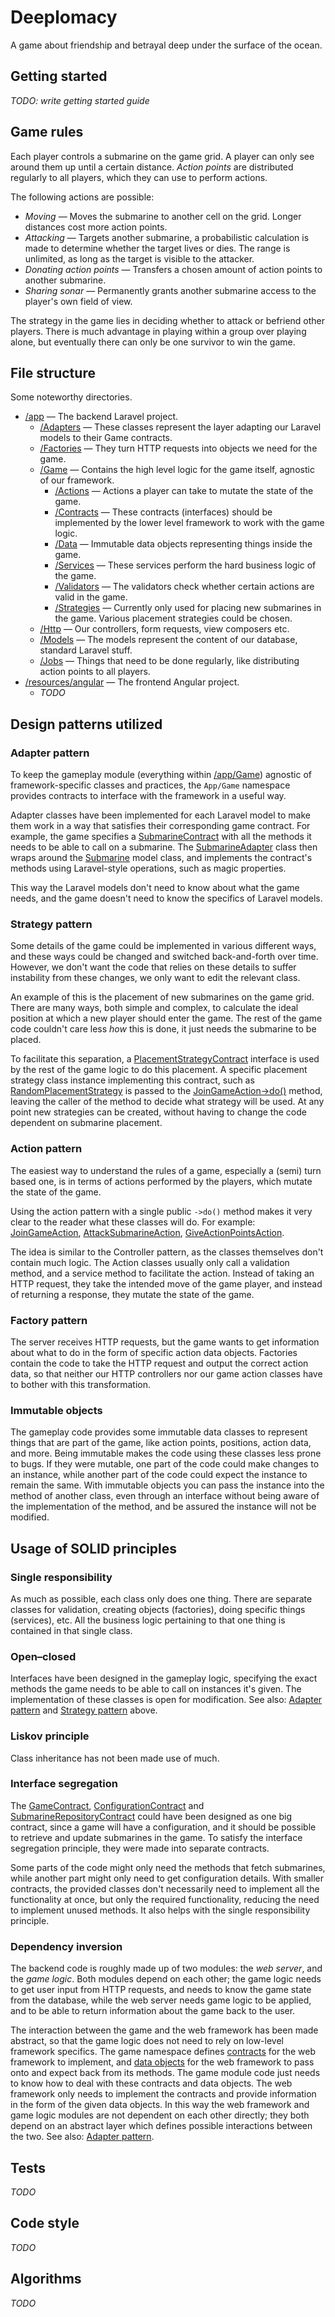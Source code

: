 # Deeplomacy

A game about friendship and betrayal deep under the surface of the ocean.

## Getting started

*TODO: write getting started guide*

## Game rules

Each player controls a submarine on the game grid. A player can only see around them up until a certain distance.
*Action points* are distributed regularly to all players, which they can use to perform actions.

The following actions are possible:

- *Moving* — Moves the submarine to another cell on the grid. Longer distances cost more action points. 
- *Attacking* — Targets another submarine, a probabilistic calculation is made to determine whether the target lives or dies. 
  The range is unlimited, as long as the target is visible to the attacker.
- *Donating action points* — Transfers a chosen amount of action points to another submarine.
- *Sharing sonar* — Permanently grants another submarine access to the player's own field of view.

The strategy in the game lies in deciding whether to attack or befriend other players. 
There is much advantage in playing within a group over playing alone, but eventually there can only be one survivor to win the game.

## File structure

Some noteworthy  directories.

- [/app](app) — The backend Laravel project.
    - [/Adapters](app/Adapters) — These classes represent the layer adapting our Laravel models to their Game contracts.
    - [/Factories](app/Factories) — They turn HTTP requests into objects we need for the game.
    - [/Game](app/Game) — Contains the high level logic for the game itself, agnostic of our framework.
        - [/Actions](app/Game/Actions) — Actions a player can take to mutate the state of the game.
        - [/Contracts](app/Game/Contracts) — These contracts (interfaces) should be implemented by the lower level framework to work with the game logic.
        - [/Data](app/Game/Data) — Immutable data objects representing things inside the game.
        - [/Services](app/Game/Services) — These services perform the hard business logic of the game.
        - [/Validators](app/Game/Validators) — The validators check whether certain actions are valid in the game.
        - [/Strategies](app/Game/Strategies) — Currently only used for placing new submarines in the game. Various placement strategies could be chosen.
    - [/Http](app/Http) — Our controllers, form requests, view composers etc.
    - [/Models](app/Models) — The models represent the content of our database, standard Laravel stuff.
    - [/Jobs](app/Jobs) — Things that need to be done regularly, like distributing action points to all players.
- [/resources/angular](resources/angular) — The frontend Angular project.
    - *TODO*

## Design patterns utilized

### Adapter pattern

To keep the gameplay module (everything within [/app/Game](app/Game)) agnostic of framework-specific classes and practices,
the `App/Game` namespace provides contracts to interface with the framework in a useful way.

Adapter classes have been implemented for each Laravel model to make them work in a way that satisfies their corresponding game contract.
For example, the game specifies a [SubmarineContract](app/Game/Contracts/SubmarineContract.php) with all the methods it needs to be able to call on a submarine.
The [SubmarineAdapter](app/Adapters/SubmarineAdapter.php) class then wraps around the [Submarine](app/Models/Submarine.php) model class, and implements the contract's methods using Laravel-style operations, such as magic properties.

This way the Laravel models don't need to know about what the game needs, and the game doesn't need to know the specifics of Laravel models.

### Strategy pattern

Some details of the game could be implemented in various different ways, and these ways could be changed and switched back-and-forth over time.
However, we don't want the code that relies on these details to suffer instability from these changes, we only want to edit the relevant class.

An example of this is the placement of new submarines on the game grid. There are many ways, both simple and complex, to calculate the ideal position at which a new player should enter the game.
The rest of the game code couldn't care less *how* this is done, it just needs the submarine to be placed.

To facilitate this separation, a [PlacementStrategyContract](app/Game/Contracts/PlacementStrategyContract.php) interface is used by the rest of the game logic to do this placement.
A specific placement strategy class instance implementing this contract, such as [RandomPlacementStrategy](app/Game/Strategies/RandomPlacementStrategy.php) is passed to the [JoinGameAction->do()](app/Game/Actions/JoinGameAction.php) method,
leaving the caller of the method to decide what strategy will be used. At any point new strategies can be created, without having to change the code dependent on submarine placement.

### Action pattern

The easiest way to understand the rules of a game, especially a (semi) turn based one, is in terms of actions performed by the players, which mutate the state of the game.

Using the action pattern with a single public `->do()` method makes it very clear to the reader what these classes will do.
For example: 
[JoinGameAction](app/Game/Actions/JoinGameAction.php), 
[AttackSubmarineAction](app/Game/Actions/AttackSubmarineAction.php), 
[GiveActionPointsAction](app/Game/Actions/GiveActionPointsAction.php).

The idea is similar to the Controller pattern, as the classes themselves don't contain much logic.
The Action classes usually only call a validation method, and a service method to facilitate the action.
Instead of taking an HTTP request, they take the intended move of the game player, and instead of returning a response, they mutate the state of the game.

### Factory pattern

The server receives HTTP requests, but the game wants to get information about what to do in the form of specific action data objects.
Factories contain the code to take the HTTP request and output the correct action data, so that neither our HTTP controllers nor our game action classes have to bother with this transformation.

### Immutable objects

The gameplay code provides some immutable data classes to represent things that are part of the game, like action points, positions, action data, and more.
Being immutable makes the code using these classes less prone to bugs. If they were mutable, one part of the code could make changes to an instance, while another part of the code could expect the instance to remain the same.
With immutable objects you can pass the instance into the method of another class, even through an interface without being aware of the implementation of the method,
and be assured the instance will not be modified.

## Usage of SOLID principles

### Single responsibility

As much as possible, each class only does one thing. There are separate classes for validation, creating objects (factories), doing specific things (services), etc.
All the business logic pertaining to that one thing is contained in that single class.

### Open–closed

Interfaces have been designed in the gameplay logic, specifying the exact methods the game needs to be able to call on instances it's given.
The implementation of these classes is open for modification. See also: [Adapter pattern](#adapter-pattern) and [Strategy pattern](#strategy-pattern) above.

### Liskov principle

Class inheritance has not been made use of much.

### Interface segregation

The [GameContract](app/Game/Contracts/GameContract.php), 
[ConfigurationContract](app/Game/Contracts/ConfigurationContract.php)
and [SubmarineRepositoryContract](app/Game/Contracts/SubmarineRepositoryContract.php)
could have been designed as one big contract,
since a game will have a configuration, and it should be possible to retrieve and update submarines in the game.
To satisfy the interface segregation principle, they were made into separate contracts.

Some parts of the code might only need the methods that fetch submarines, while another part might only need to get configuration details.
With smaller contracts, the provided classes don't necessarily need to implement all the functionality at once, but only the required functionality,
reducing the need to implement unused methods. It also helps with the single responsibility principle.

### Dependency inversion

The backend code is roughly made up of two modules: the *web server*, and the *game logic*.
Both modules depend on each other; the game logic needs to get user input from HTTP requests, and needs to know the game state from the database,
while the web server needs game logic to be applied, and to be able to return information about the game back to the user.

The interaction between the game and the web framework has been made abstract, so that the game logic does not need to rely on low-level framework specifics.
The game namespace defines [contracts](app/Game/Contracts) for the web framework to implement, and [data objects](app/Game/Data) for the web framework to pass onto and expect back from its methods.
The game module code just needs to know how to deal with these contracts and data objects.
The web framework only needs to implement the contracts and provide information in the form of the given data objects.
In this way the web framework and game logic modules are not dependent on each other directly; they both depend on an abstract layer which defines possible interactions between the two.
See also: [Adapter pattern](#adapter-pattern).

## Tests

*TODO*

## Code style

*TODO*

## Algorithms

*TODO*
